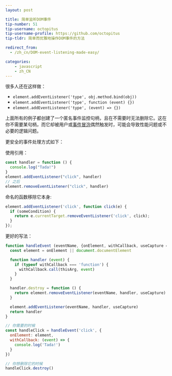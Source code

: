 ```yaml
---
layout: post

title: 简单监听DOM事件
tip-number: 51
tip-username: octopitus
tip-username-profile: https://github.com/octopitus
tip-tldr: 简单而优雅地操作DOM事件的方法

redirect_from:
  - /zh_cn/DOM-event-listening-made-easy/

categories:
    - javascript
    - zh_CN
---
```

很多人还在这样做：

- `element.addEventListener('type', obj.method.bind(obj))`
- `element.addEventListener('type', function (event) {})`
- `element.addEventListener('type', (event) => {})`

上面所有的例子都创建了一个匿名事件监控句柄，且在不需要时无法删除它。这在你不需要某句柄，而它却被用户或[事件冒泡](http://www.javascripter.net/faq/eventbubbling.htm)偶然触发时，可能会导致性能问题或不必要的逻辑问题。

更安全的事件处理方式如下：

使用引用：

```js
const handler = function () {
  console.log("Tada!")
}
element.addEventListener("click", handler)
// 之后
element.removeEventListener("click", handler)
```

命名的函数移除它本身:

```js
element.addEventListener('click', function click(e) {
  if (someCondition) {
    return e.currentTarget.removeEventListener('click', click);
  }
});
```

更好的写法：

```js
function handleEvent (eventName, {onElement, withCallback, useCapture = false} = {}, thisArg) {
  const element = onElement || document.documentElement

  function handler (event) {
    if (typeof withCallback === 'function') {
      withCallback.call(thisArg, event)
    }
  }

  handler.destroy = function () {
    return element.removeEventListener(eventName, handler, useCapture)
  }

  element.addEventListener(eventName, handler, useCapture)
  return handler
}

// 你需要的时候
const handleClick = handleEvent('click', {
  onElement: element,
  withCallback: (event) => {
    console.log('Tada!')
  }
})

// 你想删除它的时候
handleClick.destroy()
```
